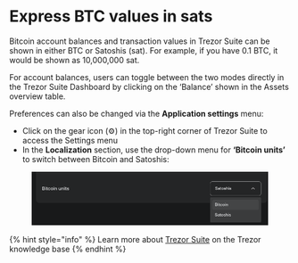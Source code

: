 # Express BTC values in sats

Bitcoin account balances and transaction values in Trezor Suite can be shown in either BTC or Satoshis (sat). For example, if you have 0.1 BTC, it would be shown as 10,000,000 sat.

For account balances, users can toggle between the two modes directly in the Trezor Suite Dashboard by clicking on the ‘Balance’ shown in the Assets overview table.

Preferences can also be changed via the **Application settings** menu:

* Click on the gear icon (⚙️) in the top-right corner of Trezor Suite to access the Settings menu
* In the **Localization** section, use the drop-down menu for **‘Bitcoin units’** to switch between Bitcoin and Satoshis:

<figure><img src="../../../.gitbook/assets/Bitcoin_units.png" alt=""><figcaption></figcaption></figure>

{% hint style="info" %}
Learn more about [Trezor Suite](https://trezor.io/learn/a/trezor-suite-app-settings) on the Trezor knowledge base
{% endhint %}
